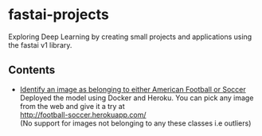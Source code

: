 # fastai-projects
Exploring Deep Learning by creating small projects and applications using the fastai v1 library. 

## Contents 

* [Identify an image as belonging to either American Football or Soccer](http://nbviewer.jupyter.org/github/azfarkhoja305/fastai-projects/blob/master/American-Football%20vs%20Soccer/Football%20Vs%20Football%20%21%20Ohh%20wait%20the%20Americans%20call%20it%20soccer.ipynb)  
Deployed the model using Docker and Heroku. You can pick any image from the web and give it a try at  
http://football-soccer.herokuapp.com/  
(No support for images not belonging to any these classes i.e outliers) 


